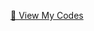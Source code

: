 <a href="https://professor-kk.github.io/professor-kk.github.io/codes" class="button">📜 View My Codes</a>
